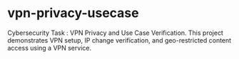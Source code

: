 # vpn-privacy-usecase
Cybersecurity Task : VPN Privacy and Use Case Verification.   This project demonstrates VPN setup, IP change verification, and geo-restricted content access using a VPN service.
